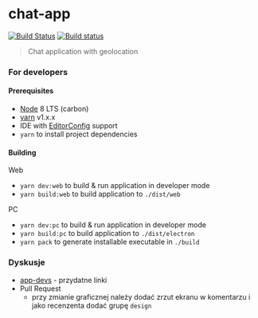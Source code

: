 # chat-app
[![Build Status](https://travis-ci.org/chat-sggw/app.svg?branch=master)](https://travis-ci.org/chat-sggw/app)
[![Build status](https://ci.appveyor.com/api/projects/status/n43sjorssy73dfbn/branch/master?svg=true)](https://ci.appveyor.com/project/kacpak/app/branch/master)

> Chat application with geolocation

### For developers

#### Prerequisites
* [Node](https://nodejs.org) 8 LTS (carbon)
* [yarn](https://yarnpkg.com/lang/en/docs/install/) v1.x.x
* IDE with [EditorConfig](http://editorconfig.org/) support
* `yarn` to install project dependencies

#### Building
Web
* `yarn dev:web` to build & run application in developer mode
* `yarn build:web` to build application to `./dist/web`

PC
* `yarn dev:pc` to build & run application in developer mode
* `yarn build:pc` to build application to `./dist/electron`
* `yarn pack` to generate installable executable in `./build`

### Dyskusje
* [app-devs](https://github.com/orgs/chat-sggw/teams/app-devs) - przydatne linki
* Pull Request
  * przy zmianie graficznej należy dodać zrzut ekranu w komentarzu i jako recenzenta dodać grupę `design`
